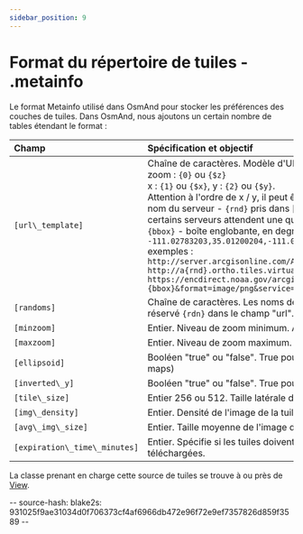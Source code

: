 ```yaml
---
sidebar_position: 9
---
```


# Format du répertoire de tuiles - .metainfo

Le format Metainfo utilisé dans OsmAnd pour stocker les préférences des couches de tuiles. Dans OsmAnd, nous ajoutons un certain nombre de tables étendant le format :

| Champ | Spécification et objectif |
| :---- | :--------------- |
| `[url\_template]` | Chaîne de caractères. Modèle d'URL pour télécharger les tuiles avec :<br /> zoom : `{0}` ou `{$z}`<br /> x : `{1}` ou `{$x}`, y : `{2}` ou `{$y}`.<br /> Attention à l'ordre de x / y, il peut être différent dans l'URL<br /> nom du serveur - `{rnd}` pris dans [randoms]<br /> certains serveurs attendent une quadkey - `{q}` qui doit être utilisée à la place de XYZ<br /> `{bbox}` - boîte englobante, en degrés, au format minLongitude,minLatitude,maxLongitude,maxLatitude, tel que `-111.02783203,35.01200204,-111.00585938,35.02999637`<br /> exemples :<br /> `http://server.arcgisonline.com/ArcGIS/rest/services/World_Imagery/MapServer/tile/{$z}/{$y}/{$x}`<br /> `http://a{rnd}.ortho.tiles.virtualearth.net/tiles/a{q}.jpeg?g=700`<br /> `https://encdirect.noaa.gov/arcgis/services/encdirect/enc_harbour/MapServer/WmsServer?bbox={bbox}&format=image/png&service=WMS&version=1.1.1&request=GetMap&srs=EPSG:4326&width=256&height=256&layers=0,6,11&map=&styles=` |
| `[randoms]` | Chaîne de caractères. Les noms des miroirs du serveur. Séparés par des virgules. Une de ces valeurs remplacera aléatoirement l'espace réservé `{rdn}` dans le champ "url". |
| `[minzoom]` | Entier. Niveau de zoom minimum. Au format régulier (OSM, Google maps). |
| `[maxzoom]` | Entier. Niveau de zoom maximum. Au format régulier (OSM, Google maps). |
| `[ellipsoid]` | Booléen "true" ou "false". True pour Mercator Elliptique (tuiles Yandex). False pour Mercator Web Sphérique régulier (OSM, Google maps) |
| `[inverted\_y]` | Booléen "true" ou "false". True pour un numéro de tuile Y inversé (tuiles Nakarte.me). |
| `[tile\_size]` | Entier 256 ou 512. Taille latérale de la tuile téléchargée en px. |
| `[img\_density]` | Entier. Densité de l'image de la tuile. |
| `[avg\_img\_size]` | Entier. Taille moyenne de l'image de la tuile. |
| `[expiration\_time\_minutes]` | Entier. Spécifie si les tuiles doivent expirer après le nombre de minutes donné. Elles seraient toujours affichées, mais aussi re-téléchargées. |

La classe prenant en charge cette source de tuiles se trouve à ou près de [View](https://github.com/osmandapp/Osmand/blob/master/OsmAnd-java/src/main/java/net/osmand/map/TileSourceManager.java#L28).

-- source-hash: blake2s: 931025f9ae31034d0f706373cf4af6966db472e96f72e9ef7357826d859f3589 --
